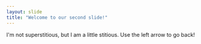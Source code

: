 ```yaml
---
layout: slide
title: "Welcome to our second slide!"
---
```

I'm not superstitious, but I am a little stitious.
Use the left arrow to go back!

